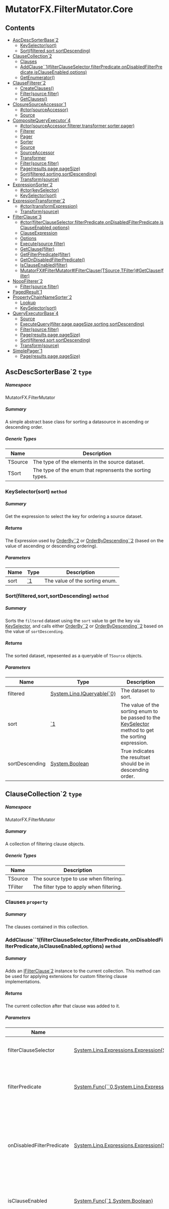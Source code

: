 <a name='assembly'></a>
# MutatorFX.FilterMutator.Core

## Contents

- [AscDescSorterBase\`2](#T-MutatorFX-FilterMutator-AscDescSorterBase`2 'MutatorFX.FilterMutator.AscDescSorterBase`2')
  - [KeySelector(sort)](#M-MutatorFX-FilterMutator-AscDescSorterBase`2-KeySelector-`1- 'MutatorFX.FilterMutator.AscDescSorterBase`2.KeySelector(`1)')
  - [Sort(filtered,sort,sortDescending)](#M-MutatorFX-FilterMutator-AscDescSorterBase`2-Sort-System-Linq-IQueryable{`0},`1,System-Boolean- 'MutatorFX.FilterMutator.AscDescSorterBase`2.Sort(System.Linq.IQueryable{`0},`1,System.Boolean)')
- [ClauseCollection\`2](#T-MutatorFX-FilterMutator-ClauseCollection`2 'MutatorFX.FilterMutator.ClauseCollection`2')
  - [Clauses](#P-MutatorFX-FilterMutator-ClauseCollection`2-Clauses 'MutatorFX.FilterMutator.ClauseCollection`2.Clauses')
  - [AddClause\`\`1(filterClauseSelector,filterPredicate,onDisabledFilterPredicate,isClauseEnabled,options)](#M-MutatorFX-FilterMutator-ClauseCollection`2-AddClause``1-System-Linq-Expressions-Expression{System-Func{`1,``0}},System-Func{``0,System-Linq-Expressions-Expression{System-Func{`0,System-Boolean}}},System-Linq-Expressions-Expression{System-Func{`0,System-Boolean}},System-Func{`1,System-Boolean},System-ValueTuple{System-String,System-Object}[]- 'MutatorFX.FilterMutator.ClauseCollection`2.AddClause``1(System.Linq.Expressions.Expression{System.Func{`1,``0}},System.Func{``0,System.Linq.Expressions.Expression{System.Func{`0,System.Boolean}}},System.Linq.Expressions.Expression{System.Func{`0,System.Boolean}},System.Func{`1,System.Boolean},System.ValueTuple{System.String,System.Object}[])')
  - [GetEnumerator()](#M-MutatorFX-FilterMutator-ClauseCollection`2-GetEnumerator 'MutatorFX.FilterMutator.ClauseCollection`2.GetEnumerator')
- [ClauseFilterer\`2](#T-MutatorFX-FilterMutator-ClauseFilterer`2 'MutatorFX.FilterMutator.ClauseFilterer`2')
  - [CreateClauses()](#M-MutatorFX-FilterMutator-ClauseFilterer`2-CreateClauses 'MutatorFX.FilterMutator.ClauseFilterer`2.CreateClauses')
  - [Filter(source,filter)](#M-MutatorFX-FilterMutator-ClauseFilterer`2-Filter-System-Linq-IQueryable{`0},`1- 'MutatorFX.FilterMutator.ClauseFilterer`2.Filter(System.Linq.IQueryable{`0},`1)')
  - [GetClauses()](#M-MutatorFX-FilterMutator-ClauseFilterer`2-GetClauses 'MutatorFX.FilterMutator.ClauseFilterer`2.GetClauses')
- [ClosureSourceAccessor\`1](#T-MutatorFX-FilterMutator-ClosureSourceAccessor`1 'MutatorFX.FilterMutator.ClosureSourceAccessor`1')
  - [#ctor(sourceAccessor)](#M-MutatorFX-FilterMutator-ClosureSourceAccessor`1-#ctor-System-Func{System-Linq-IQueryable{`0}}- 'MutatorFX.FilterMutator.ClosureSourceAccessor`1.#ctor(System.Func{System.Linq.IQueryable{`0}})')
  - [Source](#P-MutatorFX-FilterMutator-ClosureSourceAccessor`1-Source 'MutatorFX.FilterMutator.ClosureSourceAccessor`1.Source')
- [CompositeQueryExecutor\`4](#T-MutatorFX-FilterMutator-CompositeQueryExecutor`4 'MutatorFX.FilterMutator.CompositeQueryExecutor`4')
  - [#ctor(sourceAccessor,filterer,transformer,sorter,pager)](#M-MutatorFX-FilterMutator-CompositeQueryExecutor`4-#ctor-MutatorFX-FilterMutator-ISourceAccessor{`0},MutatorFX-FilterMutator-IFilterer{`0,`2},MutatorFX-FilterMutator-ITransformer{`0,`1},MutatorFX-FilterMutator-ISorter{`0,`3},MutatorFX-FilterMutator-IPager{`1}- 'MutatorFX.FilterMutator.CompositeQueryExecutor`4.#ctor(MutatorFX.FilterMutator.ISourceAccessor{`0},MutatorFX.FilterMutator.IFilterer{`0,`2},MutatorFX.FilterMutator.ITransformer{`0,`1},MutatorFX.FilterMutator.ISorter{`0,`3},MutatorFX.FilterMutator.IPager{`1})')
  - [Filterer](#P-MutatorFX-FilterMutator-CompositeQueryExecutor`4-Filterer 'MutatorFX.FilterMutator.CompositeQueryExecutor`4.Filterer')
  - [Pager](#P-MutatorFX-FilterMutator-CompositeQueryExecutor`4-Pager 'MutatorFX.FilterMutator.CompositeQueryExecutor`4.Pager')
  - [Sorter](#P-MutatorFX-FilterMutator-CompositeQueryExecutor`4-Sorter 'MutatorFX.FilterMutator.CompositeQueryExecutor`4.Sorter')
  - [Source](#P-MutatorFX-FilterMutator-CompositeQueryExecutor`4-Source 'MutatorFX.FilterMutator.CompositeQueryExecutor`4.Source')
  - [SourceAccessor](#P-MutatorFX-FilterMutator-CompositeQueryExecutor`4-SourceAccessor 'MutatorFX.FilterMutator.CompositeQueryExecutor`4.SourceAccessor')
  - [Transformer](#P-MutatorFX-FilterMutator-CompositeQueryExecutor`4-Transformer 'MutatorFX.FilterMutator.CompositeQueryExecutor`4.Transformer')
  - [Filter(source,filter)](#M-MutatorFX-FilterMutator-CompositeQueryExecutor`4-Filter-System-Linq-IQueryable{`0},`2- 'MutatorFX.FilterMutator.CompositeQueryExecutor`4.Filter(System.Linq.IQueryable{`0},`2)')
  - [Page(results,page,pageSize)](#M-MutatorFX-FilterMutator-CompositeQueryExecutor`4-Page-System-Linq-IQueryable{`1},System-Int32,System-Int32- 'MutatorFX.FilterMutator.CompositeQueryExecutor`4.Page(System.Linq.IQueryable{`1},System.Int32,System.Int32)')
  - [Sort(filtered,sorting,sortDescending)](#M-MutatorFX-FilterMutator-CompositeQueryExecutor`4-Sort-System-Linq-IQueryable{`0},`3,System-Boolean- 'MutatorFX.FilterMutator.CompositeQueryExecutor`4.Sort(System.Linq.IQueryable{`0},`3,System.Boolean)')
  - [Transform(source)](#M-MutatorFX-FilterMutator-CompositeQueryExecutor`4-Transform-System-Linq-IQueryable{`0}- 'MutatorFX.FilterMutator.CompositeQueryExecutor`4.Transform(System.Linq.IQueryable{`0})')
- [ExpressionSorter\`2](#T-MutatorFX-FilterMutator-ExpressionSorter`2 'MutatorFX.FilterMutator.ExpressionSorter`2')
  - [#ctor(keySelector)](#M-MutatorFX-FilterMutator-ExpressionSorter`2-#ctor-System-Func{`1,System-Linq-Expressions-Expression{System-Func{`0,System-Object}}}- 'MutatorFX.FilterMutator.ExpressionSorter`2.#ctor(System.Func{`1,System.Linq.Expressions.Expression{System.Func{`0,System.Object}}})')
  - [KeySelector(sort)](#M-MutatorFX-FilterMutator-ExpressionSorter`2-KeySelector-`1- 'MutatorFX.FilterMutator.ExpressionSorter`2.KeySelector(`1)')
- [ExpressionTransformer\`2](#T-MutatorFX-FilterMutator-ExpressionTransformer`2 'MutatorFX.FilterMutator.ExpressionTransformer`2')
  - [#ctor(transformExpression)](#M-MutatorFX-FilterMutator-ExpressionTransformer`2-#ctor-System-Linq-Expressions-Expression{System-Func{`0,`1}}- 'MutatorFX.FilterMutator.ExpressionTransformer`2.#ctor(System.Linq.Expressions.Expression{System.Func{`0,`1}})')
  - [Transform(source)](#M-MutatorFX-FilterMutator-ExpressionTransformer`2-Transform-System-Linq-IQueryable{`0}- 'MutatorFX.FilterMutator.ExpressionTransformer`2.Transform(System.Linq.IQueryable{`0})')
- [FilterClause\`3](#T-MutatorFX-FilterMutator-FilterClause`3 'MutatorFX.FilterMutator.FilterClause`3')
  - [#ctor(filterClauseSelector,filterPredicate,onDisabledFilterPredicate,isClauseEnabled,options)](#M-MutatorFX-FilterMutator-FilterClause`3-#ctor-System-Linq-Expressions-Expression{System-Func{`1,`2}},System-Func{`2,System-Linq-Expressions-Expression{System-Func{`0,System-Boolean}}},System-Linq-Expressions-Expression{System-Func{`0,System-Boolean}},System-Func{`1,System-Boolean},System-Collections-Generic-Dictionary{System-String,System-Object}- 'MutatorFX.FilterMutator.FilterClause`3.#ctor(System.Linq.Expressions.Expression{System.Func{`1,`2}},System.Func{`2,System.Linq.Expressions.Expression{System.Func{`0,System.Boolean}}},System.Linq.Expressions.Expression{System.Func{`0,System.Boolean}},System.Func{`1,System.Boolean},System.Collections.Generic.Dictionary{System.String,System.Object})')
  - [ClauseExpression](#P-MutatorFX-FilterMutator-FilterClause`3-ClauseExpression 'MutatorFX.FilterMutator.FilterClause`3.ClauseExpression')
  - [Options](#P-MutatorFX-FilterMutator-FilterClause`3-Options 'MutatorFX.FilterMutator.FilterClause`3.Options')
  - [Execute(source,filter)](#M-MutatorFX-FilterMutator-FilterClause`3-Execute-System-Linq-IQueryable{`0},`1- 'MutatorFX.FilterMutator.FilterClause`3.Execute(System.Linq.IQueryable{`0},`1)')
  - [GetClause(filter)](#M-MutatorFX-FilterMutator-FilterClause`3-GetClause-`1- 'MutatorFX.FilterMutator.FilterClause`3.GetClause(`1)')
  - [GetFilterPredicate(filter)](#M-MutatorFX-FilterMutator-FilterClause`3-GetFilterPredicate-`1- 'MutatorFX.FilterMutator.FilterClause`3.GetFilterPredicate(`1)')
  - [GetOnDisabledFilterPredicate()](#M-MutatorFX-FilterMutator-FilterClause`3-GetOnDisabledFilterPredicate 'MutatorFX.FilterMutator.FilterClause`3.GetOnDisabledFilterPredicate')
  - [IsClauseEnabled(filter)](#M-MutatorFX-FilterMutator-FilterClause`3-IsClauseEnabled-`1- 'MutatorFX.FilterMutator.FilterClause`3.IsClauseEnabled(`1)')
  - [MutatorFX#FilterMutator#IFilterClause{TSource,TFilter}#GetClause(filter)](#M-MutatorFX-FilterMutator-FilterClause`3-MutatorFX#FilterMutator#IFilterClause{TSource,TFilter}#GetClause-`1- 'MutatorFX.FilterMutator.FilterClause`3.MutatorFX#FilterMutator#IFilterClause{TSource,TFilter}#GetClause(`1)')
- [NoopFilterer\`2](#T-MutatorFX-FilterMutator-NoopFilterer`2 'MutatorFX.FilterMutator.NoopFilterer`2')
  - [Filter(source,filter)](#M-MutatorFX-FilterMutator-NoopFilterer`2-Filter-System-Linq-IQueryable{`0},`1- 'MutatorFX.FilterMutator.NoopFilterer`2.Filter(System.Linq.IQueryable{`0},`1)')
- [PagedResult\`1](#T-MutatorFX-FilterMutator-PagedResult`1 'MutatorFX.FilterMutator.PagedResult`1')
- [PropertyChainNameSorter\`2](#T-MutatorFX-FilterMutator-PropertyChainNameSorter`2 'MutatorFX.FilterMutator.PropertyChainNameSorter`2')
  - [Lookup](#P-MutatorFX-FilterMutator-PropertyChainNameSorter`2-Lookup 'MutatorFX.FilterMutator.PropertyChainNameSorter`2.Lookup')
  - [KeySelector(sort)](#M-MutatorFX-FilterMutator-PropertyChainNameSorter`2-KeySelector-`1- 'MutatorFX.FilterMutator.PropertyChainNameSorter`2.KeySelector(`1)')
- [QueryExecutorBase\`4](#T-MutatorFX-FilterMutator-QueryExecutorBase`4 'MutatorFX.FilterMutator.QueryExecutorBase`4')
  - [Source](#P-MutatorFX-FilterMutator-QueryExecutorBase`4-Source 'MutatorFX.FilterMutator.QueryExecutorBase`4.Source')
  - [ExecuteQuery(filter,page,pageSize,sorting,sortDescending)](#M-MutatorFX-FilterMutator-QueryExecutorBase`4-ExecuteQuery-`2,System-Int32,System-Int32,`3,System-Boolean- 'MutatorFX.FilterMutator.QueryExecutorBase`4.ExecuteQuery(`2,System.Int32,System.Int32,`3,System.Boolean)')
  - [Filter(source,filter)](#M-MutatorFX-FilterMutator-QueryExecutorBase`4-Filter-System-Linq-IQueryable{`0},`2- 'MutatorFX.FilterMutator.QueryExecutorBase`4.Filter(System.Linq.IQueryable{`0},`2)')
  - [Page(results,page,pageSize)](#M-MutatorFX-FilterMutator-QueryExecutorBase`4-Page-System-Linq-IQueryable{`1},System-Int32,System-Int32- 'MutatorFX.FilterMutator.QueryExecutorBase`4.Page(System.Linq.IQueryable{`1},System.Int32,System.Int32)')
  - [Sort(filtered,sort,sortDescending)](#M-MutatorFX-FilterMutator-QueryExecutorBase`4-Sort-System-Linq-IQueryable{`0},`3,System-Boolean- 'MutatorFX.FilterMutator.QueryExecutorBase`4.Sort(System.Linq.IQueryable{`0},`3,System.Boolean)')
  - [Transform(source)](#M-MutatorFX-FilterMutator-QueryExecutorBase`4-Transform-System-Linq-IQueryable{`0}- 'MutatorFX.FilterMutator.QueryExecutorBase`4.Transform(System.Linq.IQueryable{`0})')
- [SimplePager\`1](#T-MutatorFX-FilterMutator-SimplePager`1 'MutatorFX.FilterMutator.SimplePager`1')
  - [Page(results,page,pageSize)](#M-MutatorFX-FilterMutator-SimplePager`1-Page-System-Linq-IQueryable{`0},System-Int32,System-Int32- 'MutatorFX.FilterMutator.SimplePager`1.Page(System.Linq.IQueryable{`0},System.Int32,System.Int32)')

<a name='T-MutatorFX-FilterMutator-AscDescSorterBase`2'></a>
## AscDescSorterBase\`2 `type`

##### Namespace

MutatorFX.FilterMutator

##### Summary

A simple abstract base class for sorting a datasource in ascending or descending order.

##### Generic Types

| Name | Description |
| ---- | ----------- |
| TSource | The type of the elements in the source dataset. |
| TSort | The type of the enum that reprensents the sorting types. |

<a name='M-MutatorFX-FilterMutator-AscDescSorterBase`2-KeySelector-`1-'></a>
### KeySelector(sort) `method`

##### Summary

Get the expression to select the key for ordering a source dataset.

##### Returns

The Expression used by [OrderBy\`\`2](http://msdn.microsoft.com/query/dev14.query?appId=Dev14IDEF1&l=EN-US&k=k:System.Linq.Queryable.OrderBy``2 'System.Linq.Queryable.OrderBy``2(System.Linq.IQueryable{``0},System.Linq.Expressions.Expression{System.Func{``0,``1}})') or [OrderByDescending\`\`2](http://msdn.microsoft.com/query/dev14.query?appId=Dev14IDEF1&l=EN-US&k=k:System.Linq.Queryable.OrderByDescending``2 'System.Linq.Queryable.OrderByDescending``2(System.Linq.IQueryable{``0},System.Linq.Expressions.Expression{System.Func{``0,``1}})') (based on the value of ascending or descending ordering).

##### Parameters

| Name | Type | Description |
| ---- | ---- | ----------- |
| sort | [\`1](#T-`1 '`1') | The value of the sorting enum. |

<a name='M-MutatorFX-FilterMutator-AscDescSorterBase`2-Sort-System-Linq-IQueryable{`0},`1,System-Boolean-'></a>
### Sort(filtered,sort,sortDescending) `method`

##### Summary

Sorts the `filtered` dataset using the `sort` value to get the key via [KeySelector](#M-MutatorFX-FilterMutator-AscDescSorterBase`2-KeySelector-`1- 'MutatorFX.FilterMutator.AscDescSorterBase`2.KeySelector(`1)'), and calls either 
            [OrderBy\`\`2](http://msdn.microsoft.com/query/dev14.query?appId=Dev14IDEF1&l=EN-US&k=k:System.Linq.Queryable.OrderBy``2 'System.Linq.Queryable.OrderBy``2(System.Linq.IQueryable{``0},System.Linq.Expressions.Expression{System.Func{``0,``1}})') or [OrderByDescending\`\`2](http://msdn.microsoft.com/query/dev14.query?appId=Dev14IDEF1&l=EN-US&k=k:System.Linq.Queryable.OrderByDescending``2 'System.Linq.Queryable.OrderByDescending``2(System.Linq.IQueryable{``0},System.Linq.Expressions.Expression{System.Func{``0,``1}})') 
            based on the value of `sortDescending`.

##### Returns

The sorted dataset, repesented as a queryable of `TSource` objects.

##### Parameters

| Name | Type | Description |
| ---- | ---- | ----------- |
| filtered | [System.Linq.IQueryable{\`0}](http://msdn.microsoft.com/query/dev14.query?appId=Dev14IDEF1&l=EN-US&k=k:System.Linq.IQueryable 'System.Linq.IQueryable{`0}') | The dataset to sort. |
| sort | [\`1](#T-`1 '`1') | The value of the sorting enum to be passed to the [KeySelector](#M-MutatorFX-FilterMutator-AscDescSorterBase`2-KeySelector-`1- 'MutatorFX.FilterMutator.AscDescSorterBase`2.KeySelector(`1)') method to get the sorting expression. |
| sortDescending | [System.Boolean](http://msdn.microsoft.com/query/dev14.query?appId=Dev14IDEF1&l=EN-US&k=k:System.Boolean 'System.Boolean') | True indicates the resultset should be in descending order. |

<a name='T-MutatorFX-FilterMutator-ClauseCollection`2'></a>
## ClauseCollection\`2 `type`

##### Namespace

MutatorFX.FilterMutator

##### Summary

A collection of filtering clause objects.

##### Generic Types

| Name | Description |
| ---- | ----------- |
| TSource | The source type to use when filtering. |
| TFilter | The filter type to apply when filtering. |

<a name='P-MutatorFX-FilterMutator-ClauseCollection`2-Clauses'></a>
### Clauses `property`

##### Summary

The clauses contained in this collection.

<a name='M-MutatorFX-FilterMutator-ClauseCollection`2-AddClause``1-System-Linq-Expressions-Expression{System-Func{`1,``0}},System-Func{``0,System-Linq-Expressions-Expression{System-Func{`0,System-Boolean}}},System-Linq-Expressions-Expression{System-Func{`0,System-Boolean}},System-Func{`1,System-Boolean},System-ValueTuple{System-String,System-Object}[]-'></a>
### AddClause\`\`1(filterClauseSelector,filterPredicate,onDisabledFilterPredicate,isClauseEnabled,options) `method`

##### Summary

Adds an [IFilterClause\`2](#T-MutatorFX-FilterMutator-IFilterClause`2 'MutatorFX.FilterMutator.IFilterClause`2') instance to the current collection. 
            This method can be used for applying extensions for custom filtering clause implementations.

##### Returns

The current collection after that clause was added to it.

##### Parameters

| Name | Type | Description |
| ---- | ---- | ----------- |
| filterClauseSelector | [System.Linq.Expressions.Expression{System.Func{\`1,\`\`0}}](http://msdn.microsoft.com/query/dev14.query?appId=Dev14IDEF1&l=EN-US&k=k:System.Linq.Expressions.Expression 'System.Linq.Expressions.Expression{System.Func{`1,``0}}') | The accessor used to get the clause value from a filter. |
| filterPredicate | [System.Func{\`\`0,System.Linq.Expressions.Expression{System.Func{\`0,System.Boolean}}}](http://msdn.microsoft.com/query/dev14.query?appId=Dev14IDEF1&l=EN-US&k=k:System.Func 'System.Func{``0,System.Linq.Expressions.Expression{System.Func{`0,System.Boolean}}}') | The predicate factory that's used to generate the filtering expression based on the current clause value. |
| onDisabledFilterPredicate | [System.Linq.Expressions.Expression{System.Func{\`0,System.Boolean}}](http://msdn.microsoft.com/query/dev14.query?appId=Dev14IDEF1&l=EN-US&k=k:System.Linq.Expressions.Expression 'System.Linq.Expressions.Expression{System.Func{`0,System.Boolean}}') | A predicate that is used when the clause is considered disabled for a given filter. The default returns a constant true value for each item in the collection. |
| isClauseEnabled | [System.Func{\`1,System.Boolean}](http://msdn.microsoft.com/query/dev14.query?appId=Dev14IDEF1&l=EN-US&k=k:System.Func 'System.Func{`1,System.Boolean}') | A function that determines whether the current clause is enabled for a given filter. |
| options | [System.ValueTuple{System.String,System.Object}[]](http://msdn.microsoft.com/query/dev14.query?appId=Dev14IDEF1&l=EN-US&k=k:System.ValueTuple 'System.ValueTuple{System.String,System.Object}[]') | Additional options that can be passed to the clause. Will be converted to a [String](http://msdn.microsoft.com/query/dev14.query?appId=Dev14IDEF1&l=EN-US&k=k:System.String 'System.String')-[String](http://msdn.microsoft.com/query/dev14.query?appId=Dev14IDEF1&l=EN-US&k=k:System.String 'System.String')[Dictionary\`2](http://msdn.microsoft.com/query/dev14.query?appId=Dev14IDEF1&l=EN-US&k=k:System.Collections.Generic.Dictionary`2 'System.Collections.Generic.Dictionary`2'), so the keys should be unique amongst the parameters. |

##### Generic Types

| Name | Description |
| ---- | ----------- |
| TClause | The type of the selected clause from `TFilter`. Should be inferred. |

<a name='M-MutatorFX-FilterMutator-ClauseCollection`2-GetEnumerator'></a>
### GetEnumerator() `method`

##### Summary

Returns the enumerator for the [Clauses](#P-MutatorFX-FilterMutator-ClauseCollection`2-Clauses 'MutatorFX.FilterMutator.ClauseCollection`2.Clauses') in the collection.

##### Parameters

This method has no parameters.

<a name='T-MutatorFX-FilterMutator-ClauseFilterer`2'></a>
## ClauseFilterer\`2 `type`

##### Namespace

MutatorFX.FilterMutator

##### Summary

A simple [IFilterer\`2](#T-MutatorFX-FilterMutator-IFilterer`2 'MutatorFX.FilterMutator.IFilterer`2') implementation base class for creating a clause-based filtering mechanism.

##### Generic Types

| Name | Description |
| ---- | ----------- |
| TSource | The type of the source dataset items. |
| TFilter | The type of the input filter used for filtering and creating clauses. |

<a name='M-MutatorFX-FilterMutator-ClauseFilterer`2-CreateClauses'></a>
### CreateClauses() `method`

##### Summary

Factory method to create a generic [ClauseCollection\`2](#T-MutatorFX-FilterMutator-ClauseCollection`2 'MutatorFX.FilterMutator.ClauseCollection`2') for the current type.
            Can be used in non-static context to infer the generic type arguments for the collection.

##### Returns

An empty collection of clauses, which can be used to build the individual filter clauses.

##### Parameters

This method has no parameters.

<a name='M-MutatorFX-FilterMutator-ClauseFilterer`2-Filter-System-Linq-IQueryable{`0},`1-'></a>
### Filter(source,filter) `method`

##### Summary

Executes all the available clauses over the given `source` with values obtained for the clauses from the `filter`.

##### Returns

The filtered elements from the `source`.

##### Parameters

| Name | Type | Description |
| ---- | ---- | ----------- |
| source | [System.Linq.IQueryable{\`0}](http://msdn.microsoft.com/query/dev14.query?appId=Dev14IDEF1&l=EN-US&k=k:System.Linq.IQueryable 'System.Linq.IQueryable{`0}') | The source to filter with the clauses. |
| filter | [\`1](#T-`1 '`1') | The filter to use when filtering `source` with the clauses provided by [GetClauses](#M-MutatorFX-FilterMutator-ClauseFilterer`2-GetClauses 'MutatorFX.FilterMutator.ClauseFilterer`2.GetClauses'). |

<a name='M-MutatorFX-FilterMutator-ClauseFilterer`2-GetClauses'></a>
### GetClauses() `method`

##### Summary

Get the clauses, which will be used to filter the input datasource with a given filter.
            You can use the shorthand static method [CreateClauses](#M-MutatorFX-FilterMutator-ClauseFilterer`2-CreateClauses 'MutatorFX.FilterMutator.ClauseFilterer`2.CreateClauses') to create a static collection and refer it from here,
            so that instantiations of the clauses don't happen every time. Take caution not to create the collection every time this 
            method gets called unless you intend to generate them at runtime, because it can have performance repercussions.

##### Returns

The clauses used for aggregating over the source dataset.

##### Parameters

This method has no parameters.

<a name='T-MutatorFX-FilterMutator-ClosureSourceAccessor`1'></a>
## ClosureSourceAccessor\`1 `type`

##### Namespace

MutatorFX.FilterMutator

##### Summary

A simple source accessor which accepts an accessor function to provide for the [ISourceAccessor\`1](#T-MutatorFX-FilterMutator-ISourceAccessor`1 'MutatorFX.FilterMutator.ISourceAccessor`1') interface.

##### Generic Types

| Name | Description |
| ---- | ----------- |
| TSource | The type of the elements in the datasource. |

<a name='M-MutatorFX-FilterMutator-ClosureSourceAccessor`1-#ctor-System-Func{System-Linq-IQueryable{`0}}-'></a>
### #ctor(sourceAccessor) `constructor`

##### Summary

Create a new accessor, which will use the provided function to access the queryable source.

##### Parameters

| Name | Type | Description |
| ---- | ---- | ----------- |
| sourceAccessor | [System.Func{System.Linq.IQueryable{\`0}}](http://msdn.microsoft.com/query/dev14.query?appId=Dev14IDEF1&l=EN-US&k=k:System.Func 'System.Func{System.Linq.IQueryable{`0}}') | The function to use to access the queryable source. |

<a name='P-MutatorFX-FilterMutator-ClosureSourceAccessor`1-Source'></a>
### Source `property`

##### Summary

Use the aquired accessor function to access the queryable source.

<a name='T-MutatorFX-FilterMutator-CompositeQueryExecutor`4'></a>
## CompositeQueryExecutor\`4 `type`

##### Namespace

MutatorFX.FilterMutator

##### Summary

A queryexecutor implementation that accepts all its implementation details via its constructor.
            Can be used via DI if all parameters can be trivially resolved.

##### Generic Types

| Name | Description |
| ---- | ----------- |
| TSource | The type of the elements in the source dataset. |
| TResult | The type of the elements in the result dataset. |
| TFilter | The type of the filter that is used when filtering the source dataset. |
| TSort | The enum type that is used when sorting the dataset. |

<a name='M-MutatorFX-FilterMutator-CompositeQueryExecutor`4-#ctor-MutatorFX-FilterMutator-ISourceAccessor{`0},MutatorFX-FilterMutator-IFilterer{`0,`2},MutatorFX-FilterMutator-ITransformer{`0,`1},MutatorFX-FilterMutator-ISorter{`0,`3},MutatorFX-FilterMutator-IPager{`1}-'></a>
### #ctor(sourceAccessor,filterer,transformer,sorter,pager) `constructor`

##### Summary

Create a new instance of the [CompositeQueryExecutor\`4](#T-MutatorFX-FilterMutator-CompositeQueryExecutor`4 'MutatorFX.FilterMutator.CompositeQueryExecutor`4') with all its implementation details injected via constructor.

##### Parameters

| Name | Type | Description |
| ---- | ---- | ----------- |
| sourceAccessor | [MutatorFX.FilterMutator.ISourceAccessor{\`0}](#T-MutatorFX-FilterMutator-ISourceAccessor{`0} 'MutatorFX.FilterMutator.ISourceAccessor{`0}') | The source accessor used to acces the `TSource` elements. |
| filterer | [MutatorFX.FilterMutator.IFilterer{\`0,\`2}](#T-MutatorFX-FilterMutator-IFilterer{`0,`2} 'MutatorFX.FilterMutator.IFilterer{`0,`2}') | The filterer implementation used to filter the dataset. |
| transformer | [MutatorFX.FilterMutator.ITransformer{\`0,\`1}](#T-MutatorFX-FilterMutator-ITransformer{`0,`1} 'MutatorFX.FilterMutator.ITransformer{`0,`1}') | The transformation object that can transform the `TSource` types to `TResult` types. |
| sorter | [MutatorFX.FilterMutator.ISorter{\`0,\`3}](#T-MutatorFX-FilterMutator-ISorter{`0,`3} 'MutatorFX.FilterMutator.ISorter{`0,`3}') |  |
| pager | [MutatorFX.FilterMutator.IPager{\`1}](#T-MutatorFX-FilterMutator-IPager{`1} 'MutatorFX.FilterMutator.IPager{`1}') |  |

<a name='P-MutatorFX-FilterMutator-CompositeQueryExecutor`4-Filterer'></a>
### Filterer `property`

##### Summary

The filterer used to filter the source dataset with a given `TFilter`.

<a name='P-MutatorFX-FilterMutator-CompositeQueryExecutor`4-Pager'></a>
### Pager `property`

##### Summary

A pager object that generates paging results for a given `TResult` dataset.

<a name='P-MutatorFX-FilterMutator-CompositeQueryExecutor`4-Sorter'></a>
### Sorter `property`

##### Summary

A sorter object that sorts a given `TSource` object based on a sorting enum parameter.

<a name='P-MutatorFX-FilterMutator-CompositeQueryExecutor`4-Source'></a>
### Source `property`

##### Summary

The default source accessor implementation uses the injected [SourceAccessor](#P-MutatorFX-FilterMutator-CompositeQueryExecutor`4-SourceAccessor 'MutatorFX.FilterMutator.CompositeQueryExecutor`4.SourceAccessor') to access the source dataset.

<a name='P-MutatorFX-FilterMutator-CompositeQueryExecutor`4-SourceAccessor'></a>
### SourceAccessor `property`

##### Summary

The accessor used to access the source dataset.

<a name='P-MutatorFX-FilterMutator-CompositeQueryExecutor`4-Transformer'></a>
### Transformer `property`

##### Summary

An [ITransformer\`2](#T-MutatorFX-FilterMutator-ITransformer`2 'MutatorFX.FilterMutator.ITransformer`2') that can transform a source queryable to a result queryable dataset.

<a name='M-MutatorFX-FilterMutator-CompositeQueryExecutor`4-Filter-System-Linq-IQueryable{`0},`2-'></a>
### Filter(source,filter) `method`

##### Summary

The default filtering implementation uses the injected [Filterer](#P-MutatorFX-FilterMutator-CompositeQueryExecutor`4-Filterer 'MutatorFX.FilterMutator.CompositeQueryExecutor`4.Filterer') object to filter the given datasource with the provided filter.

##### Returns

The filtered dataset.

##### Parameters

| Name | Type | Description |
| ---- | ---- | ----------- |
| source | [System.Linq.IQueryable{\`0}](http://msdn.microsoft.com/query/dev14.query?appId=Dev14IDEF1&l=EN-US&k=k:System.Linq.IQueryable 'System.Linq.IQueryable{`0}') | The datasource to apply filtering to. |
| filter | [\`2](#T-`2 '`2') | The filter to apply to the datasource. |

<a name='M-MutatorFX-FilterMutator-CompositeQueryExecutor`4-Page-System-Linq-IQueryable{`1},System-Int32,System-Int32-'></a>
### Page(results,page,pageSize) `method`

##### Summary

The default implementation uses the injected [Pager](#P-MutatorFX-FilterMutator-CompositeQueryExecutor`4-Pager 'MutatorFX.FilterMutator.CompositeQueryExecutor`4.Pager') to apply paging to the result dataset.

##### Returns

The paged entries.

##### Parameters

| Name | Type | Description |
| ---- | ---- | ----------- |
| results | [System.Linq.IQueryable{\`1}](http://msdn.microsoft.com/query/dev14.query?appId=Dev14IDEF1&l=EN-US&k=k:System.Linq.IQueryable 'System.Linq.IQueryable{`1}') | The results to apply paging to. |
| page | [System.Int32](http://msdn.microsoft.com/query/dev14.query?appId=Dev14IDEF1&l=EN-US&k=k:System.Int32 'System.Int32') | The page (1-based) requested. |
| pageSize | [System.Int32](http://msdn.microsoft.com/query/dev14.query?appId=Dev14IDEF1&l=EN-US&k=k:System.Int32 'System.Int32') | The page size requested. |

<a name='M-MutatorFX-FilterMutator-CompositeQueryExecutor`4-Sort-System-Linq-IQueryable{`0},`3,System-Boolean-'></a>
### Sort(filtered,sorting,sortDescending) `method`

##### Summary

The default sorting implementation uses the injected [Sorter](#P-MutatorFX-FilterMutator-CompositeQueryExecutor`4-Sorter 'MutatorFX.FilterMutator.CompositeQueryExecutor`4.Sorter') object to sort the given source dataset.

##### Returns

The sorted dataset.

##### Parameters

| Name | Type | Description |
| ---- | ---- | ----------- |
| filtered | [System.Linq.IQueryable{\`0}](http://msdn.microsoft.com/query/dev14.query?appId=Dev14IDEF1&l=EN-US&k=k:System.Linq.IQueryable 'System.Linq.IQueryable{`0}') | The filtered, unsorted dataset to apply sorting to. |
| sorting | [\`3](#T-`3 '`3') | The sorting value to determine the kind of sorting to use. |
| sortDescending | [System.Boolean](http://msdn.microsoft.com/query/dev14.query?appId=Dev14IDEF1&l=EN-US&k=k:System.Boolean 'System.Boolean') | The order of sorting. |

<a name='M-MutatorFX-FilterMutator-CompositeQueryExecutor`4-Transform-System-Linq-IQueryable{`0}-'></a>
### Transform(source) `method`

##### Summary

The default transformation implementation uses the injected [Transformer](#P-MutatorFX-FilterMutator-CompositeQueryExecutor`4-Transformer 'MutatorFX.FilterMutator.CompositeQueryExecutor`4.Transformer') object to transform the source dataset to the result dataset.

##### Returns

The transformed objects.

##### Parameters

| Name | Type | Description |
| ---- | ---- | ----------- |
| source | [System.Linq.IQueryable{\`0}](http://msdn.microsoft.com/query/dev14.query?appId=Dev14IDEF1&l=EN-US&k=k:System.Linq.IQueryable 'System.Linq.IQueryable{`0}') | The source objects to transform to `TResult`. |

<a name='T-MutatorFX-FilterMutator-ExpressionSorter`2'></a>
## ExpressionSorter\`2 `type`

##### Namespace

MutatorFX.FilterMutator

##### Summary

A simple [AscDescSorterBase\`2](#T-MutatorFX-FilterMutator-AscDescSorterBase`2 'MutatorFX.FilterMutator.AscDescSorterBase`2') implementation, which accepts the implementation details in constructor.

##### Generic Types

| Name | Description |
| ---- | ----------- |
| TSource | The source types to sort. |
| TSort | The sort enum type to use for sorting. |

<a name='M-MutatorFX-FilterMutator-ExpressionSorter`2-#ctor-System-Func{`1,System-Linq-Expressions-Expression{System-Func{`0,System-Object}}}-'></a>
### #ctor(keySelector) `constructor`

##### Summary

Create a simple sorter which accepts the implementation details to use for sorting.

##### Parameters

| Name | Type | Description |
| ---- | ---- | ----------- |
| keySelector | [System.Func{\`1,System.Linq.Expressions.Expression{System.Func{\`0,System.Object}}}](http://msdn.microsoft.com/query/dev14.query?appId=Dev14IDEF1&l=EN-US&k=k:System.Func 'System.Func{`1,System.Linq.Expressions.Expression{System.Func{`0,System.Object}}}') | The factory method used to get the keySelector [Expression](http://msdn.microsoft.com/query/dev14.query?appId=Dev14IDEF1&l=EN-US&k=k:System.Linq.Expressions.Expression 'System.Linq.Expressions.Expression') for a given `TSort` value. |

<a name='M-MutatorFX-FilterMutator-ExpressionSorter`2-KeySelector-`1-'></a>
### KeySelector(sort) `method`

##### Summary

Use the aquired factory function to get the selector for the sorting function.

##### Returns

The expression used to select the key from a `TSource` object.

##### Parameters

| Name | Type | Description |
| ---- | ---- | ----------- |
| sort | [\`1](#T-`1 '`1') | The value of the sorting enum used to aquire the keySelector for. |

<a name='T-MutatorFX-FilterMutator-ExpressionTransformer`2'></a>
## ExpressionTransformer\`2 `type`

##### Namespace

MutatorFX.FilterMutator

##### Summary

A simple [ITransformer\`2](#T-MutatorFX-FilterMutator-ITransformer`2 'MutatorFX.FilterMutator.ITransformer`2') implementation, which accepts the implementation details in constructor.

##### Generic Types

| Name | Description |
| ---- | ----------- |
| TSource | The source type to transform. |
| TResult | The result type to transform `TSource` to. |

<a name='M-MutatorFX-FilterMutator-ExpressionTransformer`2-#ctor-System-Linq-Expressions-Expression{System-Func{`0,`1}}-'></a>
### #ctor(transformExpression) `constructor`

##### Summary

Create a simple transformer, which will use the provided expression to transform the source to the result dataset.

##### Parameters

| Name | Type | Description |
| ---- | ---- | ----------- |
| transformExpression | [System.Linq.Expressions.Expression{System.Func{\`0,\`1}}](http://msdn.microsoft.com/query/dev14.query?appId=Dev14IDEF1&l=EN-US&k=k:System.Linq.Expressions.Expression 'System.Linq.Expressions.Expression{System.Func{`0,`1}}') | The expression used to transform from `TSource` to `TResult`. |

<a name='M-MutatorFX-FilterMutator-ExpressionTransformer`2-Transform-System-Linq-IQueryable{`0}-'></a>
### Transform(source) `method`

##### Summary

Use the aquired expression to transform the `source` dataset to the result dataset.

##### Returns

The transformed results.

##### Parameters

| Name | Type | Description |
| ---- | ---- | ----------- |
| source | [System.Linq.IQueryable{\`0}](http://msdn.microsoft.com/query/dev14.query?appId=Dev14IDEF1&l=EN-US&k=k:System.Linq.IQueryable 'System.Linq.IQueryable{`0}') | The source to transform. |

<a name='T-MutatorFX-FilterMutator-FilterClause`3'></a>
## FilterClause\`3 `type`

##### Namespace

MutatorFX.FilterMutator

##### Summary

Represents the default implementation of a clause used for filtering. Provides a way to select 
            a clause from a filter object, execute the clause on a given dataset, or fallback to a default
            filtering mechanism when the clause is considered disabled.

##### Generic Types

| Name | Description |
| ---- | ----------- |
| TSource | The type of the source objects in the dataset to be filtered. |
| TFilter | The filter type to select the clause from to apply to the dataset. |
| TClause | The type of the selected clause. |

<a name='M-MutatorFX-FilterMutator-FilterClause`3-#ctor-System-Linq-Expressions-Expression{System-Func{`1,`2}},System-Func{`2,System-Linq-Expressions-Expression{System-Func{`0,System-Boolean}}},System-Linq-Expressions-Expression{System-Func{`0,System-Boolean}},System-Func{`1,System-Boolean},System-Collections-Generic-Dictionary{System-String,System-Object}-'></a>
### #ctor(filterClauseSelector,filterPredicate,onDisabledFilterPredicate,isClauseEnabled,options) `constructor`

##### Summary

Create a new clause used for filtering.

##### Parameters

| Name | Type | Description |
| ---- | ---- | ----------- |
| filterClauseSelector | [System.Linq.Expressions.Expression{System.Func{\`1,\`2}}](http://msdn.microsoft.com/query/dev14.query?appId=Dev14IDEF1&l=EN-US&k=k:System.Linq.Expressions.Expression 'System.Linq.Expressions.Expression{System.Func{`1,`2}}') | A selector that can be used to aquire the clause value from a given filter. As 
            it is an Expression, it can be used to rationalize about a collection of clauses. |
| filterPredicate | [System.Func{\`2,System.Linq.Expressions.Expression{System.Func{\`0,System.Boolean}}}](http://msdn.microsoft.com/query/dev14.query?appId=Dev14IDEF1&l=EN-US&k=k:System.Func 'System.Func{`2,System.Linq.Expressions.Expression{System.Func{`0,System.Boolean}}}') | The predicate factory to use when building the filtering expressions. Can be a lambda,
            that gets the selected clause value from the filter as parameter, that returns another lamdbda
            that uses closure on the outer clause parameter to apply dynamically parametered filtering.



Example:

```csharp
(clause: Clause) =&gt; (source: TSource) =&gt; source.Name.Contains(clause); 
            <para /> // shorter version: <para /> c =&gt; s =&gt; s.Name.Contains(c);
``` |
| onDisabledFilterPredicate | [System.Linq.Expressions.Expression{System.Func{\`0,System.Boolean}}](http://msdn.microsoft.com/query/dev14.query?appId=Dev14IDEF1&l=EN-US&k=k:System.Linq.Expressions.Expression 'System.Linq.Expressions.Expression{System.Func{`0,System.Boolean}}') | A predicate that gets used instead of 
            `filterPredicate` when the clause is considered disabled. |
| isClauseEnabled | [System.Func{\`1,System.Boolean}](http://msdn.microsoft.com/query/dev14.query?appId=Dev14IDEF1&l=EN-US&k=k:System.Func 'System.Func{`1,System.Boolean}') | A predicate that indicates whether the clause is to be
            considered enabled. |
| options | [System.Collections.Generic.Dictionary{System.String,System.Object}](http://msdn.microsoft.com/query/dev14.query?appId=Dev14IDEF1&l=EN-US&k=k:System.Collections.Generic.Dictionary 'System.Collections.Generic.Dictionary{System.String,System.Object}') | Additional untyped options. Can be used for extensibility to add 
            state or configuration to the clause via extensions. |

<a name='P-MutatorFX-FilterMutator-FilterClause`3-ClauseExpression'></a>
### ClauseExpression `property`

##### Summary

The expression that represents the clause selector. Can be used to rationalize
            about this clause in regards to other clauses (i.e. to check whether all filter
            properties are matched in a collection of clauses).

<a name='P-MutatorFX-FilterMutator-FilterClause`3-Options'></a>
### Options `property`

##### Summary

The options passed to this clause instance used to apply additional logic 
            based on state via extensions.

<a name='M-MutatorFX-FilterMutator-FilterClause`3-Execute-System-Linq-IQueryable{`0},`1-'></a>
### Execute(source,filter) `method`

##### Summary

Executes a filtering by applying one of provided predicates to filter the given datasource.

##### Returns

The dataset filtered by the predicate described by this clause.

##### Parameters

| Name | Type | Description |
| ---- | ---- | ----------- |
| source | [System.Linq.IQueryable{\`0}](http://msdn.microsoft.com/query/dev14.query?appId=Dev14IDEF1&l=EN-US&k=k:System.Linq.IQueryable 'System.Linq.IQueryable{`0}') | The source to filter by this clause's value. |
| filter | [\`1](#T-`1 '`1') | The filter to get the clause value from. |

<a name='M-MutatorFX-FilterMutator-FilterClause`3-GetClause-`1-'></a>
### GetClause(filter) `method`

##### Summary

Gets the clause object's value by applying the clause selector to the filter.

##### Returns

The clause value in the given object.

##### Parameters

| Name | Type | Description |
| ---- | ---- | ----------- |
| filter | [\`1](#T-`1 '`1') | The filter object to apply the selector to. |

<a name='M-MutatorFX-FilterMutator-FilterClause`3-GetFilterPredicate-`1-'></a>
### GetFilterPredicate(filter) `method`

##### Summary

Get the predicate expression for a given source item by a given filter, which
            indicates whether the given source item should be in the filtered resultset or not.

##### Returns

The expression that represents a predicate delegate, that can be used to
            filter the source dataset by the clause value. Returns null if the 
            [FilterPredicate](#P-MutatorFX-FilterMutator-FilterClause`3-FilterPredicate 'MutatorFX.FilterMutator.FilterClause`3.FilterPredicate') is null.

##### Parameters

| Name | Type | Description |
| ---- | ---- | ----------- |
| filter | [\`1](#T-`1 '`1') | The filter object to get the predicate clause from. |

<a name='M-MutatorFX-FilterMutator-FilterClause`3-GetOnDisabledFilterPredicate'></a>
### GetOnDisabledFilterPredicate() `method`

##### Summary

Gets the predicate that should be applied when the filter is considered disabled.
            If no custom predicate was supplied, the default is an always truthy predicate.

##### Returns

The predicate to use for filtering, or a truthy predicate if none was supplied.

##### Parameters

This method has no parameters.

<a name='M-MutatorFX-FilterMutator-FilterClause`3-IsClauseEnabled-`1-'></a>
### IsClauseEnabled(filter) `method`

##### Summary

Determine whether the clause is enabled for the given filter.
            Uses the `TClause` type's default [EqualityComparer\`1](http://msdn.microsoft.com/query/dev14.query?appId=Dev14IDEF1&l=EN-US&k=k:System.Collections.Generic.EqualityComparer`1 'System.Collections.Generic.EqualityComparer`1') if none was supplied.

##### Returns

True if the filter is considered enabled.

##### Parameters

| Name | Type | Description |
| ---- | ---- | ----------- |
| filter | [\`1](#T-`1 '`1') | The filter to use when checking the clause's disabled state. |

<a name='M-MutatorFX-FilterMutator-FilterClause`3-MutatorFX#FilterMutator#IFilterClause{TSource,TFilter}#GetClause-`1-'></a>
### MutatorFX#FilterMutator#IFilterClause{TSource,TFilter}#GetClause(filter) `method`

##### Summary

Gets the clause object's value by applying the clause selector to the filter.

##### Returns

The clause value in the given object.

##### Parameters

| Name | Type | Description |
| ---- | ---- | ----------- |
| filter | [\`1](#T-`1 '`1') | The filter object to apply the selector to. |

<a name='T-MutatorFX-FilterMutator-NoopFilterer`2'></a>
## NoopFilterer\`2 `type`

##### Namespace

MutatorFX.FilterMutator

##### Summary

A simple filterer implementation that returns the input datasource (does not filter). Can be used for mocking and testing or composition.

##### Generic Types

| Name | Description |
| ---- | ----------- |
| TSource | The source type to apply no filtering to. |
| TFilter | The filter type, not used. |

<a name='M-MutatorFX-FilterMutator-NoopFilterer`2-Filter-System-Linq-IQueryable{`0},`1-'></a>
### Filter(source,filter) `method`

##### Summary

Returns the input `source` object.

##### Returns

The `source` object.

##### Parameters

| Name | Type | Description |
| ---- | ---- | ----------- |
| source | [System.Linq.IQueryable{\`0}](http://msdn.microsoft.com/query/dev14.query?appId=Dev14IDEF1&l=EN-US&k=k:System.Linq.IQueryable 'System.Linq.IQueryable{`0}') | This object is returned. |
| filter | [\`1](#T-`1 '`1') | This object is ignored. |

<a name='T-MutatorFX-FilterMutator-PagedResult`1'></a>
## PagedResult\`1 `type`

##### Namespace

MutatorFX.FilterMutator

##### Summary

Internal, trivial [IPagedResult\`1](#T-MutatorFX-FilterMutator-IPagedResult`1 'MutatorFX.FilterMutator.IPagedResult`1') implementation. 
            All objects aquired as constructor parameters are provided via properties.

##### Generic Types

| Name | Description |
| ---- | ----------- |
| TResult | The type of the objects in the result dataset. |

<a name='T-MutatorFX-FilterMutator-PropertyChainNameSorter`2'></a>
## PropertyChainNameSorter\`2 `type`

##### Namespace

MutatorFX.FilterMutator

##### Summary

A sorter object that can be used to apply sorting to a given source dataset.
            This implementation instantiates a static cache for any given `TSort` parameter,
            which can throw if no matching property chains are found for any name in the given `TSort` enum.

##### Generic Types

| Name | Description |
| ---- | ----------- |
| TSource | The type of the elements in the source dataset. |
| TSort | The enum type. This enum should only contain names that can be resolved to property chains 
            without the separating dot, otherwise the static cache will throw. |

<a name='P-MutatorFX-FilterMutator-PropertyChainNameSorter`2-Lookup'></a>
### Lookup `property`

##### Summary

The global cache lookup for any given `TSort` type.

<a name='M-MutatorFX-FilterMutator-PropertyChainNameSorter`2-KeySelector-`1-'></a>
### KeySelector(sort) `method`

##### Summary

Uses the static cache [Lookup](#P-MutatorFX-FilterMutator-PropertyChainNameSorter`2-Lookup 'MutatorFX.FilterMutator.PropertyChainNameSorter`2.Lookup') to get the sorter property based on the `TSort` enum value provided.
            Throws if the given key was not found in the lookup.

##### Returns

The expression used to aquire the key to apply sorting for.

##### Parameters

| Name | Type | Description |
| ---- | ---- | ----------- |
| sort | [\`1](#T-`1 '`1') | The value to look for in the lookup and use. |

<a name='T-MutatorFX-FilterMutator-QueryExecutorBase`4'></a>
## QueryExecutorBase\`4 `type`

##### Namespace

MutatorFX.FilterMutator

##### Summary

A base implementation that provides a paging mechanism and composes the query to a resultset.

##### Generic Types

| Name | Description |
| ---- | ----------- |
| TSource | The type of the elements in the source dataset. |
| TResult | The type of the elements in the result dataset. |
| TFilter | The type of the filter used in filtering the dataset. |
| TSort | The enum type that is used to sort the dataset before paging is applied. |

<a name='P-MutatorFX-FilterMutator-QueryExecutorBase`4-Source'></a>
### Source `property`

##### Summary

The accessor for the queryable datasource.

<a name='M-MutatorFX-FilterMutator-QueryExecutorBase`4-ExecuteQuery-`2,System-Int32,System-Int32,`3,System-Boolean-'></a>
### ExecuteQuery(filter,page,pageSize,sorting,sortDescending) `method`

##### Summary

Executes the query with the given filtering, paging and sorting parameters on the source dataset.

##### Returns



##### Parameters

| Name | Type | Description |
| ---- | ---- | ----------- |
| filter | [\`2](#T-`2 '`2') | The filter object to use when filtering the queryable source dataset. |
| page | [System.Int32](http://msdn.microsoft.com/query/dev14.query?appId=Dev14IDEF1&l=EN-US&k=k:System.Int32 'System.Int32') | The page requested for the query. |
| pageSize | [System.Int32](http://msdn.microsoft.com/query/dev14.query?appId=Dev14IDEF1&l=EN-US&k=k:System.Int32 'System.Int32') | The page size requested for the query. |
| sorting | [\`3](#T-`3 '`3') | The sorting used when querying the dataset. |
| sortDescending | [System.Boolean](http://msdn.microsoft.com/query/dev14.query?appId=Dev14IDEF1&l=EN-US&k=k:System.Boolean 'System.Boolean') | Whether to use descending ordering of the results in the dataset. |

<a name='M-MutatorFX-FilterMutator-QueryExecutorBase`4-Filter-System-Linq-IQueryable{`0},`2-'></a>
### Filter(source,filter) `method`

##### Summary

Filters the given queryable datasource with the given filter.

##### Returns

The filtered datasource queryable.

##### Parameters

| Name | Type | Description |
| ---- | ---- | ----------- |
| source | [System.Linq.IQueryable{\`0}](http://msdn.microsoft.com/query/dev14.query?appId=Dev14IDEF1&l=EN-US&k=k:System.Linq.IQueryable 'System.Linq.IQueryable{`0}') | The source to filter. |
| filter | [\`2](#T-`2 '`2') | The filter object to use when filtering the source. |

<a name='M-MutatorFX-FilterMutator-QueryExecutorBase`4-Page-System-Linq-IQueryable{`1},System-Int32,System-Int32-'></a>
### Page(results,page,pageSize) `method`

##### Summary

Apply paging to a resultset queryable.

##### Returns

The elements in the queryable corresponding to the requested page.

##### Parameters

| Name | Type | Description |
| ---- | ---- | ----------- |
| results | [System.Linq.IQueryable{\`1}](http://msdn.microsoft.com/query/dev14.query?appId=Dev14IDEF1&l=EN-US&k=k:System.Linq.IQueryable 'System.Linq.IQueryable{`1}') | The results to apply paging to. |
| page | [System.Int32](http://msdn.microsoft.com/query/dev14.query?appId=Dev14IDEF1&l=EN-US&k=k:System.Int32 'System.Int32') | The page requested. |
| pageSize | [System.Int32](http://msdn.microsoft.com/query/dev14.query?appId=Dev14IDEF1&l=EN-US&k=k:System.Int32 'System.Int32') | The page size requested. |

<a name='M-MutatorFX-FilterMutator-QueryExecutorBase`4-Sort-System-Linq-IQueryable{`0},`3,System-Boolean-'></a>
### Sort(filtered,sort,sortDescending) `method`

##### Summary

Sorts the queryable datasource with the given sorting options.

##### Returns

The sorted queryable dataset.

##### Parameters

| Name | Type | Description |
| ---- | ---- | ----------- |
| filtered | [System.Linq.IQueryable{\`0}](http://msdn.microsoft.com/query/dev14.query?appId=Dev14IDEF1&l=EN-US&k=k:System.Linq.IQueryable 'System.Linq.IQueryable{`0}') | The dataset to sort. |
| sort | [\`3](#T-`3 '`3') | The sorting enum used to parameterize the sorting. |
| sortDescending | [System.Boolean](http://msdn.microsoft.com/query/dev14.query?appId=Dev14IDEF1&l=EN-US&k=k:System.Boolean 'System.Boolean') | Whether to use descending ordering for sorting. |

<a name='M-MutatorFX-FilterMutator-QueryExecutorBase`4-Transform-System-Linq-IQueryable{`0}-'></a>
### Transform(source) `method`

##### Summary

Transforms the given `TSource` datasource to a set of `TResult` results.

##### Returns

The transformed queryable datasource.

##### Parameters

| Name | Type | Description |
| ---- | ---- | ----------- |
| source | [System.Linq.IQueryable{\`0}](http://msdn.microsoft.com/query/dev14.query?appId=Dev14IDEF1&l=EN-US&k=k:System.Linq.IQueryable 'System.Linq.IQueryable{`0}') | The source to transform. |

<a name='T-MutatorFX-FilterMutator-SimplePager`1'></a>
## SimplePager\`1 `type`

##### Namespace

MutatorFX.FilterMutator

##### Summary

A simple paging implementation that uses [Skip\`\`1](http://msdn.microsoft.com/query/dev14.query?appId=Dev14IDEF1&l=EN-US&k=k:System.Linq.Queryable.Skip``1 'System.Linq.Queryable.Skip``1(System.Linq.IQueryable{``0},System.Int32)') and [Take\`\`1](http://msdn.microsoft.com/query/dev14.query?appId=Dev14IDEF1&l=EN-US&k=k:System.Linq.Queryable.Take``1 'System.Linq.Queryable.Take``1(System.Linq.IQueryable{``0},System.Int32)').

##### Generic Types

| Name | Description |
| ---- | ----------- |
| TResult | The type of the elements in the dataset to page. |

<a name='M-MutatorFX-FilterMutator-SimplePager`1-Page-System-Linq-IQueryable{`0},System-Int32,System-Int32-'></a>
### Page(results,page,pageSize) `method`

##### Summary

Get the paged results based on the input parameters.

##### Returns



##### Parameters

| Name | Type | Description |
| ---- | ---- | ----------- |
| results | [System.Linq.IQueryable{\`0}](http://msdn.microsoft.com/query/dev14.query?appId=Dev14IDEF1&l=EN-US&k=k:System.Linq.IQueryable 'System.Linq.IQueryable{`0}') | The results to page. |
| page | [System.Int32](http://msdn.microsoft.com/query/dev14.query?appId=Dev14IDEF1&l=EN-US&k=k:System.Int32 'System.Int32') | The value of the page. Should be positive. |
| pageSize | [System.Int32](http://msdn.microsoft.com/query/dev14.query?appId=Dev14IDEF1&l=EN-US&k=k:System.Int32 'System.Int32') | The page size to apply when paging. Should be positive. |
